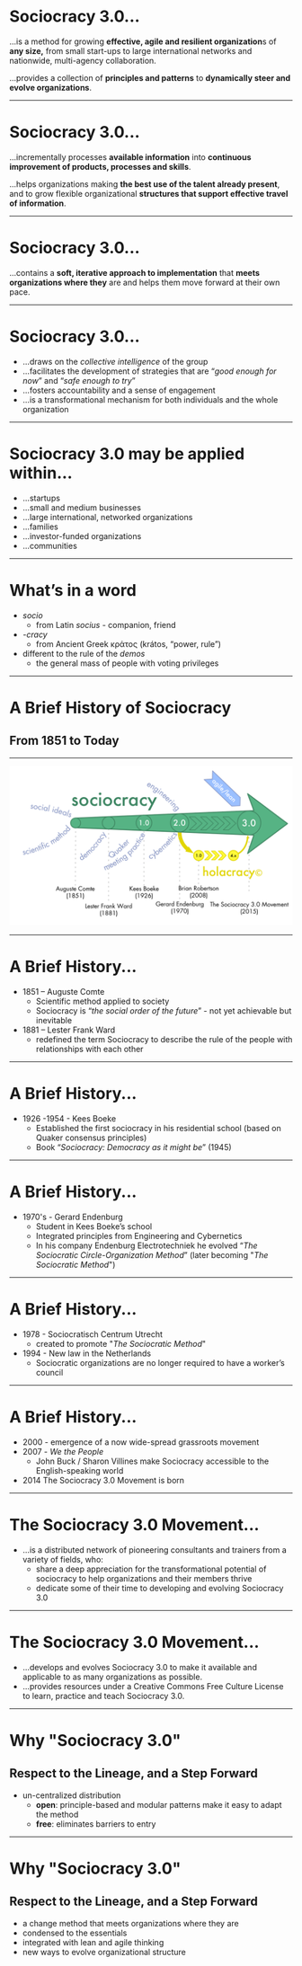 # Sociocracy 3.0... #

...is a method for growing **effective, agile and resilient organization**s of **any size,** from small start-ups to large international networks and nationwide, multi-agency collaboration.

...provides a collection of **principles and patterns** to **dynamically steer and evolve organizations**.

---

# Sociocracy 3.0... #

...incrementally processes **available information** into **continuous improvement of products, processes and skills**.

...helps organizations making **the best use of the talent already present**, and to grow flexible organizational **structures that support effective travel of information**.

---

# Sociocracy 3.0... #

...contains a **soft, iterative approach to implementation** that **meets organizations where they** are and helps them move forward at their own pace.

---

# Sociocracy 3.0... #

* ...draws on the *collective intelligence* of the group
* ...facilitates the development of strategies that are “*good enough for now*” and “*safe enough to try*”
* ...fosters accountability and a sense of engagement
* ...is a transformational mechanism for both individuals and the whole organization

---

# Sociocracy 3.0 may be applied within... #

* ...startups
* ...small and medium businesses
* ...large international, networked organizations
* ...families
* ...investor-funded organizations
* ...communities

---

# What’s in a word #

* *socio* 
	* from Latin *socius* - companion, friend
* *-cracy* 
	* from Ancient Greek κράτος (krátos, “power, rule”)
* different to the rule of the *demos*
	* the general mass of people with voting privileges

---

# A Brief History of Sociocracy #
## From 1851 to Today ##


---

![](img/general/history-new.png)

---

# A Brief History... #


* 1851 – Auguste Comte
	* Scientific method applied to society
	* Sociocracy is “*the social order of the future*” - not yet achievable but inevitable
* 1881 – Lester Frank Ward
	* redefined the term Sociocracy to describe the rule of the people with relationships with each other 

---

# A Brief History... #

* 1926 -1954 - Kees Boeke
	* Established the first sociocracy in his residential school (based on Quaker consensus principles)
	* Book “*Sociocracy: Democracy as it might be*” (1945)

---

# A Brief History... #

* 1970's - Gerard Endenburg
	* Student in Kees Boeke’s school
	* Integrated principles from Engineering and Cybernetics
	* In his company Endenburg Electrotechniek he evolved “*The Sociocratic Circle-Organization Method*” (later becoming "*The Sociocratic Method*")

---

# A Brief History... #

* 1978 - Sociocratisch Centrum Utrecht
	* created to promote "*The Sociocratic Method*"
* 1994 -  New law in the Netherlands
	* Sociocratic organizations are no longer required to have a worker’s council

---

# A Brief History... #

* 2000 - emergence of a now wide-spread grassroots movement 
* 2007 - *We the People*
	* John Buck / Sharon Villines make Sociocracy accessible to the English-speaking world
* 2014 The Sociocracy 3.0 Movement is born

---

# The Sociocracy 3.0 Movement... #

* ...is a distributed network of pioneering consultants and trainers from a variety of fields, who:
	* share a deep appreciation for the transformational potential of sociocracy to help organizations and their members thrive
	* dedicate some of their time to developing and evolving Sociocracy 3.0

---

# The Sociocracy 3.0 Movement... #

* ...develops and evolves Sociocracy 3.0 to make it available and applicable to as many organizations as possible.
* ...provides resources under a Creative Commons Free Culture License to learn, practice and teach Sociocracy 3.0.

---

# Why "Sociocracy 3.0" #
## Respect to the Lineage, and a Step Forward ##

* un-centralized distribution
	* **open**: principle-based and modular patterns make it easy to adapt the method
	* **free**: eliminates barriers to entry

---

# Why "Sociocracy 3.0" #
## Respect to the Lineage, and a Step Forward ##

* a change method that meets organizations where they are
* condensed to the essentials
* integrated with lean and agile thinking
* new ways to evolve organizational structure
